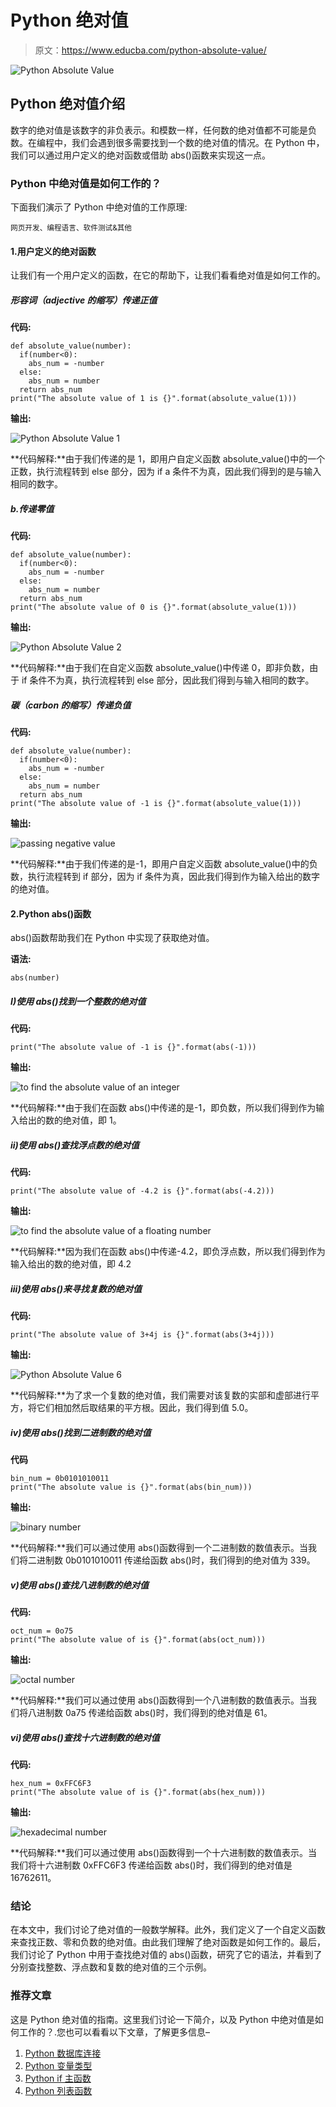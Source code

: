 # Python 绝对值

> 原文：<https://www.educba.com/python-absolute-value/>

![Python Absolute Value](img/49129dc626fd1a10f5b3428c576ccd32.png)



## **Python 绝对值介绍**

数字的绝对值是该数字的非负表示。和模数一样，任何数的绝对值都不可能是负数。在编程中，我们会遇到很多需要找到一个数的绝对值的情况。在 Python 中，我们可以通过用户定义的绝对函数或借助 abs()函数来实现这一点。

### Python 中绝对值是如何工作的？

下面我们演示了 Python 中绝对值的工作原理:

<small>网页开发、编程语言、软件测试&其他</small>

#### 1.用户定义的绝对函数

让我们有一个用户定义的函数，在它的帮助下，让我们看看绝对值是如何工作的。

##### 形容词（adjective 的缩写）传递正值

**代码:**

```
def absolute_value(number):
  if(number<0):
    abs_num = -number
  else:
    abs_num = number
  return abs_num
print("The absolute value of 1 is {}".format(absolute_value(1)))
```

**输出:**

![Python Absolute Value 1](img/ed1f88581b4bc9473e8fea2b02cf86c7.png)



**代码解释:**由于我们传递的是 1，即用户自定义函数 absolute_value()中的一个正数，执行流程转到 else 部分，因为 if a 条件不为真，因此我们得到的是与输入相同的数字。

##### b.传递零值

**代码:**

```
def absolute_value(number):
  if(number<0):
    abs_num = -number
  else:
    abs_num = number
  return abs_num
print("The absolute value of 0 is {}".format(absolute_value(1)))
```

**输出:**

![Python Absolute Value 2](img/61d5914b9e04eb9980870379ee453815.png)



**代码解释:**由于我们在自定义函数 absolute_value()中传递 0，即非负数，由于 if 条件不为真，执行流程转到 else 部分，因此我们得到与输入相同的数字。

##### 碳（carbon 的缩写）传递负值

**代码:**

```
def absolute_value(number):
  if(number<0):
    abs_num = -number
  else:
    abs_num = number
  return abs_num
print("The absolute value of -1 is {}".format(absolute_value(1)))
```

**输出:**

![passing negative value](img/58760a1ae2d35b64eb9db927c9cddf16.png)



**代码解释:**由于我们传递的是-1，即用户自定义函数 absolute_value()中的负数，执行流程转到 if 部分，因为 if 条件为真，因此我们得到作为输入给出的数字的绝对值。

#### 2.Python abs()函数

abs()函数帮助我们在 Python 中实现了获取绝对值。

**语法:**

```
abs(number)
```

##### I)使用 abs()找到一个整数的绝对值

**代码:**

```
print("The absolute value of -1 is {}".format(abs(-1)))
```

**输出:**

![to find the absolute value of an integer](img/c48273acbe14f75896cee15a5a450783.png)



**代码解释:**由于我们在函数 abs()中传递的是-1，即负数，所以我们得到作为输入给出的数的绝对值，即 1。

##### ii)使用 abs()查找浮点数的绝对值

**代码:**

```
print("The absolute value of -4.2 is {}".format(abs(-4.2)))
```

**输出:**

![to find the absolute value of a floating number](img/33b5047548f7e650ecfdbaa71f4a3eed.png)



**代码解释:**因为我们在函数 abs()中传递-4.2，即负浮点数，所以我们得到作为输入给出的数的绝对值，即 4.2

##### iii)使用 abs()来寻找复数的绝对值

**代码:**

```
print("The absolute value of 3+4j is {}".format(abs(3+4j)))
```

**输出:**

![Python Absolute Value 6](img/bb48ddcc4619327f43891f67fb8a92f8.png)



**代码解释:**为了求一个复数的绝对值，我们需要对该复数的实部和虚部进行平方，将它们相加然后取结果的平方根。因此，我们得到值 5.0。

##### iv)使用 abs()找到二进制数的绝对值

**代码**

```
bin_num = 0b0101010011
print("The absolute value is {}".format(abs(bin_num)))
```

**输出:**

![binary number](img/7f2c8fb2056a5f41001090a6aa2896ed.png)



**代码解释:**我们可以通过使用 abs()函数得到一个二进制数的数值表示。当我们将二进制数 0b0101010011 传递给函数 abs()时，我们得到的绝对值为 339。

##### v)使用 abs()查找八进制数的绝对值

**代码:**

```
oct_num = 0o75
print("The absolute value of is {}".format(abs(oct_num)))
```

**输出:**

![octal number](img/2a8182e038a736c926726e5899bad0ca.png)



**代码解释:**我们可以通过使用 abs()函数得到一个八进制数的数值表示。当我们将八进制数 0a75 传递给函数 abs()时，我们得到的绝对值是 61。

##### vi)使用 abs()查找十六进制数的绝对值

**代码:**

```
hex_num = 0xFFC6F3
print("The absolute value of is {}".format(abs(hex_num)))
```

**输出:**

![hexadecimal number](img/188fcc4d1ae0d420a988d05613afe699.png)



**代码解释:**我们可以通过使用 abs()函数得到一个十六进制数的数值表示。当我们将十六进制数 0xFFC6F3 传递给函数 abs()时，我们得到的绝对值是 16762611。

### 结论

在本文中，我们讨论了绝对值的一般数学解释。此外，我们定义了一个自定义函数来查找正数、零和负数的绝对值。由此我们理解了绝对函数是如何工作的。最后，我们讨论了 Python 中用于查找绝对值的 abs()函数，研究了它的语法，并看到了分别查找整数、浮点数和复数的绝对值的三个示例。

### 推荐文章

这是 Python 绝对值的指南。这里我们讨论一下简介，以及 Python 中绝对值是如何工作的？.您也可以看看以下文章，了解更多信息–

1.  [Python 数据库连接](https://www.educba.com/python-database-connection/)
2.  [Python 变量类型](https://www.educba.com/python-variable-types/)
3.  [Python if 主函数](https://www.educba.com/python-if-main/)
4.  [Python 列表函数](https://www.educba.com/python-list-functions/)





